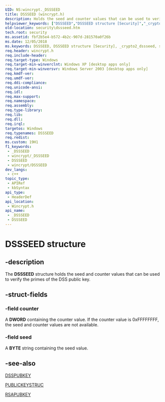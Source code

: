 ```yaml
---
UID: NS:wincrypt._DSSSEED
title: DSSSEED (wincrypt.h)
description: Holds the seed and counter values that can be used to verify the primes of the DSS public key.
helpviewer_keywords: ["DSSSEED","DSSSEED structure [Security]","_crypto2_dssseed","security.dssseed","wincrypt/DSSSEED"]
old-location: security\dssseed.htm
tech.root: security
ms.assetid: fbf2b5e4-b572-4b2c-907d-281570a0f26b
ms.date: 12/05/2018
ms.keywords: DSSSEED, DSSSEED structure [Security], _crypto2_dssseed, security.dssseed, wincrypt/DSSSEED
req.header: wincrypt.h
req.include-header: 
req.target-type: Windows
req.target-min-winverclnt: Windows XP [desktop apps only]
req.target-min-winversvr: Windows Server 2003 [desktop apps only]
req.kmdf-ver: 
req.umdf-ver: 
req.ddi-compliance: 
req.unicode-ansi: 
req.idl: 
req.max-support: 
req.namespace: 
req.assembly: 
req.type-library: 
req.lib: 
req.dll: 
req.irql: 
targetos: Windows
req.typenames: DSSSEED
req.redist: 
ms.custom: 19H1
f1_keywords:
 - _DSSSEED
 - wincrypt/_DSSSEED
 - DSSSEED
 - wincrypt/DSSSEED
dev_langs:
 - c++
topic_type:
 - APIRef
 - kbSyntax
api_type:
 - HeaderDef
api_location:
 - Wincrypt.h
api_name:
 - _DSSSEED
 - DSSSEED
---
```


# DSSSEED structure


## -description

The <b>DSSSEED</b> structure holds the seed and counter values that can be used to verify the primes of the DSS public key.

## -struct-fields

### -field counter

A <b>DWORD</b> containing the counter value. If the counter value is 0xFFFFFFFF, the seed and counter values are not available.

### -field seed

A <b>BYTE</b> string containing the seed value.

## -see-also

<a href="/previous-versions/windows/desktop/legacy/aa381982(v=vs.85)">DSSPUBKEY</a>



<a href="/windows/desktop/api/wincrypt/ns-wincrypt-publickeystruc">PUBLICKEYSTRUC</a>



<a href="/windows/desktop/api/wincrypt/ns-wincrypt-rsapubkey">RSAPUBKEY</a>

